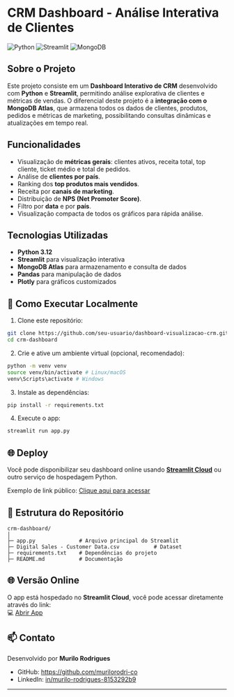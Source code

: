 # CRM Dashboard - Análise Interativa de Clientes

![Python](https://img.shields.io/badge/Python-3.12-blue)
![Streamlit](https://img.shields.io/badge/Streamlit-1.26-orange)
![MongoDB](https://img.shields.io/badge/MongoDB-Atlas-brightgreen)

## Sobre o Projeto
Este projeto consiste em um **Dashboard Interativo de CRM** desenvolvido com **Python** e **Streamlit**, permitindo análise explorativa de clientes e métricas de vendas. O diferencial deste projeto é a **integração com o MongoDB Atlas**, que armazena todos os dados de clientes, produtos, pedidos e métricas de marketing, possibilitando consultas dinâmicas e atualizações em tempo real.

## Funcionalidades
- Visualização de **métricas gerais**: clientes ativos, receita total, top cliente, ticket médio e total de pedidos.
- Análise de **clientes por país**.
- Ranking dos **top produtos mais vendidos**.
- Receita por **canais de marketing**.
- Distribuição de **NPS (Net Promoter Score)**.
- Filtro por **data** e por **país**.
- Visualização compacta de todos os gráficos para rápida análise.

## Tecnologias Utilizadas
- **Python 3.12**
- **Streamlit** para visualização interativa
- **MongoDB Atlas** para armazenamento e consulta de dados
- **Pandas** para manipulação de dados
- **Plotly** para gráficos customizados

## 🚀 Como Executar Localmente
1. Clone este repositório:
```bash
git clone https://github.com/seu-usuario/dashboard-visualizacao-crm.git
cd crm-dashboard
```

2. Crie e ative um ambiente virtual (opcional, recomendado):
```bash
python -m venv venv
source venv/bin/activate # Linux/macOS
venv\Scripts\activate # Windows
```

3. Instale as dependências:
```bash
pip install -r requirements.txt
```

4. Execute o app:
```bash
streamlit run app.py
```

## 🌐 Deploy
Você pode disponibilizar seu dashboard online usando **[Streamlit Cloud](https://streamlit.io/cloud)** ou outro serviço de hospedagem Python.

Exemplo de link público: [Clique aqui para acessar](https://share.streamlit.io/seu-usuario/crm-dashboard/main/app.py)

## 📝 Estrutura do Repositório
```
crm-dashboard/
│
├─ app.py              # Arquivo principal do Streamlit
├─ Digital Sales - Customer Data.csv           # Dataset
├─ requirements.txt    # Dependências do projeto
├─ README.md           # Documentação
```

## 🌐 Versão Online
O app está hospedado no **Streamlit Cloud**, você pode acessar diretamente através do link:  
💻 [Abrir App](https://dashboard-visualizacao-crm-mvf4sjugrgdjvaij775mkc.streamlit.app)

## 📫 Contato
Desenvolvido por **Murilo Rodrigues**
- GitHub: https://github.com/murilorodri-co
- LinkedIn: [in/murilo-rodrigues-8153292b9](https://www.linkedin.com/in/murilo-rodrigues-8153292b9)

---
